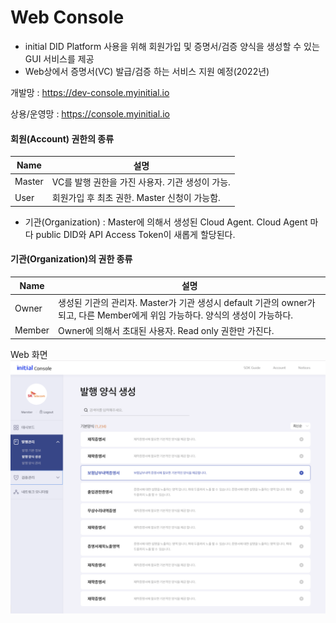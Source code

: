 # Web Console

* initial DID Platform 사용을 위해 회원가입 및 증명서/검증 양식을 생성할 수 있는 GUI 서비스를 제공
* Web상에서 증명서(VC) 발급/검증 하는 서비스 지원 예정(2022년) 

개발망 : https://dev-console.myinitial.io

상용/운영망 : https://console.myinitial.io

#### 회원(Account) 권한의 종류

Name | 설명
--- | ---
Master | VC를 발행 권한을 가진 사용자. 기관 생성이 가능.
User | 회원가입 후 최초 권한. Master 신청이 가능함. 

* 기관(Organization) : Master에 의해서 생성된 Cloud Agent. Cloud Agent 마다 public DID와 API Access Token이 새롭게 할당된다.

#### 기관(Organization)의 권한 종류

Name | 설명
--- | ---
Owner | 생성된 기관의 관리자. Master가 기관 생성시 default 기관의 owner가 되고, 다른 Member에게 위임 가능하다. 양식의 생성이 가능하다.
Member | Owner에 의해서 초대된 사용자. Read only 권한만 가진다.


Web 화면 
![webconsole 1](img/web_console_1.png)

